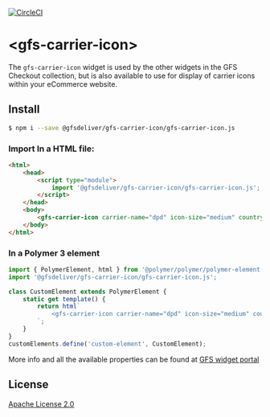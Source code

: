 [![CircleCI](https://circleci.com/gh/GlobalFreightSolutions/gfs-carrier-icon/tree/v2.preview.svg?style=svg)](https://circleci.com/gh/GlobalFreightSolutions/gfs-carrier-icon/tree/v2.preview)

# &lt;gfs-carrier-icon&gt;

The `gfs-carrier-icon` widget is used by the other widgets in the GFS Checkout collection, but is also available to use for display of carrier icons within your eCommerce website.

## Install

```bash
$ npm i --save @gfsdeliver/gfs-carrier-icon/gfs-carrier-icon.js
```

### Import In a HTML file:

```html
<html>
    <head>
        <script type="module">
            import '@gfsdeliver/gfs-carrier-icon/gfs-carrier-icon.js';
        </script>
    </head>
    <body>
        <gfs-carrier-icon carrier-name="dpd" icon-size="medium" country-code="GB"></gfs-carrier-icon>
    </body>
</html>
```

### In a Polymer 3 element

```js
import { PolymerElement, html } from '@polymer/polymer/polymer-element.js';
import '@gfsdeliver/gfs-carrier-icon/gfs-carrier-icon.js';

class CustomElement extends PolymerElement {
    static get template() {
        return html`
            <gfs-carrier-icon carrier-name="dpd" icon-size="medium" country-code="GB"></gfs-carrier-icon>
        `;
    }
}
customElements.define('custom-element', CustomElement);
```

More info and all the available properties can be found at [GFS widget portal](http://developer.justshoutgfs.com/info/documentation/gfs-checkout/the-gfs-checkout-widgets/carrier-icon-widget/ "The GFS Carrier Icon Widget")


## License

[Apache License 2.0](https://www.apache.org/licenses/LICENSE-2.0.html)